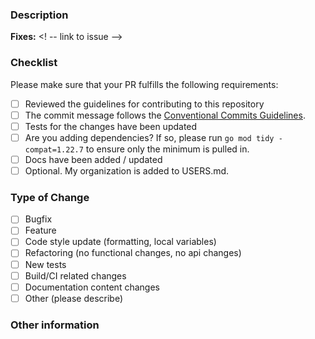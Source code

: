 ### Description
<!-- please include a brief summary of the changes in this PR -->

**Fixes:** <! -- link to issue -->

### Checklist
Please make sure that your PR fulfills the following requirements:
- [ ] Reviewed the guidelines for contributing to this repository
- [ ] The commit message follows the [Conventional Commits Guidelines](https://www.conventionalcommits.org/en/v1.0.0/#summary).
- [ ] Tests for the changes have been updated
- [ ] Are you adding dependencies? If so, please run `go mod tidy -compat=1.22.7` to ensure only the minimum is pulled in.
- [ ] Docs have been added / updated
- [ ] Optional. My organization is added to USERS.md.

### Type of Change
<!-- Please check the one that applies to this PR using "x". -->
- [ ] Bugfix
- [ ] Feature
- [ ] Code style update (formatting, local variables)
- [ ] Refactoring (no functional changes, no api changes)
- [ ] New tests
- [ ] Build/CI related changes
- [ ] Documentation content changes
- [ ] Other (please describe)

### Other information
<!-- Please add any additional information that would help reviewers evaluate your PR -->
